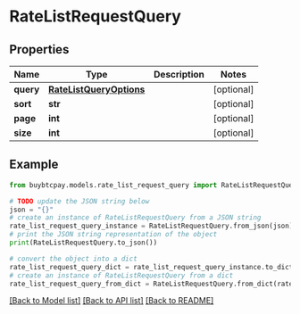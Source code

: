 # RateListRequestQuery


## Properties

Name | Type | Description | Notes
------------ | ------------- | ------------- | -------------
**query** | [**RateListQueryOptions**](RateListQueryOptions.md) |  | [optional] 
**sort** | **str** |  | [optional] 
**page** | **int** |  | [optional] 
**size** | **int** |  | [optional] 

## Example

```python
from buybtcpay.models.rate_list_request_query import RateListRequestQuery

# TODO update the JSON string below
json = "{}"
# create an instance of RateListRequestQuery from a JSON string
rate_list_request_query_instance = RateListRequestQuery.from_json(json)
# print the JSON string representation of the object
print(RateListRequestQuery.to_json())

# convert the object into a dict
rate_list_request_query_dict = rate_list_request_query_instance.to_dict()
# create an instance of RateListRequestQuery from a dict
rate_list_request_query_from_dict = RateListRequestQuery.from_dict(rate_list_request_query_dict)
```
[[Back to Model list]](../README.md#documentation-for-models) [[Back to API list]](../README.md#documentation-for-api-endpoints) [[Back to README]](../README.md)


